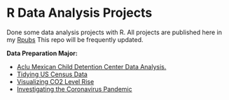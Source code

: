 # **R Data Analysis Projects**


Done some data analysis projects with R. 
All projects are published here in my [Rpubs](https://rpubs.com/Emon-ProCoder7)
This repo will be frequently updated.

**Data Preparation Major:**
  
  - [Aclu Mexican Child Detention Center Data Analysis.](https://rpubs.com/Emon-ProCoder7/r2355)
  - [Tidying US Census Data](https://rpubs.com/Emon-ProCoder7/U7845)
  - [Visualizing CO2 Level Rise](https://rpubs.com/Emon-ProCoder7/E3452)
  - [Investigating the Coronavirus Pandemic](https://rpubs.com/Emon-ProCoder7/tru3)
